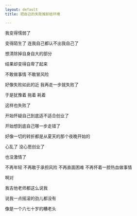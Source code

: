 ```yaml
---
layout: default
title: 把自己的失败推卸给环境

---
```


我变得懦弱了

变得陌生了 连我自己都认不出我自己了

想清除掉自身自大的部分

结果却变得自卑了起来

不敢做事情 不敢冒风险

好像失败如此的近 我再走一步就失败了

于是犹豫着 拖着 耗着

这样也失败了

开始怀疑自己到底适不适合创业了

开始想到底自己哪一步走错了

好像一切的转折都是从夏天的那个夜晚开始的

心乱了 没心思创业了

也没激情了

不再年轻 不再敢于承担风险 不再直面困难 不再怀着一腔热血做事情

啊对

我吉他老师都这么说我

说我一点摇滚的劲儿都没有

像是一个六七十岁的糟老头
